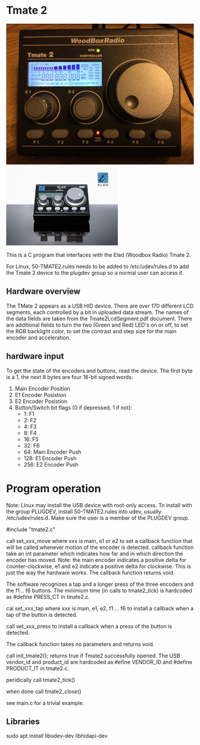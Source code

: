 # Tmate 2
![TMate 2](tmate2_a.jpg)
![TMate 2](tmate2.jpg)

This is a C program that interfaces with the Elad (Woodbox Radio) Tmate 2.

For Linux, 50-TMATE2.rules needs to be added to /etc/udev/rules.d to add the Tmate 2 device to the plugdev group so a normal user can access it.

## Hardware overview

The TMate 2 appears as a USB HID device. There are over 170 different LCD segments, each controlled by a bit in uploaded data stream. The names of the data fields are taken from the Tmate2LcdSegment.pdf document. There are additional fields to turn the two (Green and Red) LED's on or off, to set the RGB backlight color, to set the contrast and step size for the main encoder and acceleration.

## hardware input
To get the state of the encoders and buttons, read the device. The first byte is a 1, the next 8 bytes are four 16-bit signed words:
1. Main Encoder Position
2. E1 Encoder Posistion
3. E2 Encoder Posistion
4. Button/Switch bit flags (0 if depressed, 1 if not):
    -   1: F1
    -   2: F2
    -   4: F3
    -   8: F4
    -  16: F5
    -  32: F6
    -  64: Main Encoder Push
    - 128: E1 Encoder Push
    - 256: E2 Encoder Push

# Program operation
Note: Linux may install the USB device with root-only access. To install with the group PLUGDEV, install 50-TMATE2.rules into udev, usually /etc/udev/rules.d. Make sure the user is a member of the PLUGDEV group.

#include "tmate2.c"

call set_xxx_move where xxx is main, e1 or e2 to set a callback function that will be called whenever motion of the encoder is detected. callback function take an int parameter which indicates how far and in which direction the encoder has moved. Note: the main encoder indicates a positive delta for counter-clockwise, e1 and e2 indicate a positive delta for clockwise. This is just the way the hardware works. The callback function returns void.

The software recognizes a tap and a longer press of the three encoders and the f1 .. f6 buttons. The minimium time (in calls to tmate2_tick) is hardcoded as #define PRESS_CT in tmate2.c. 

cal set_xxx_tap where xxx is main, e1, e2, f1 ... f6 to install a callback when a tap of the button is detected.

call set_xxx_press to install a callback when a press of the button is detected. 

The callback function takes no parameters and returns void.


call init_tmate2();  returns true if Tmate2 successfully opened. The USB vendor_id and product_id are hardcoded as #efine VENDOR_ID and #define PRODUCT_IT in tmate2.c.

peridically call tmate2_tick()

when done call tmate2_close()

see main.c for a trivial example.

## Libraries
sudo apt install libudev-dev libhidapi-dev

